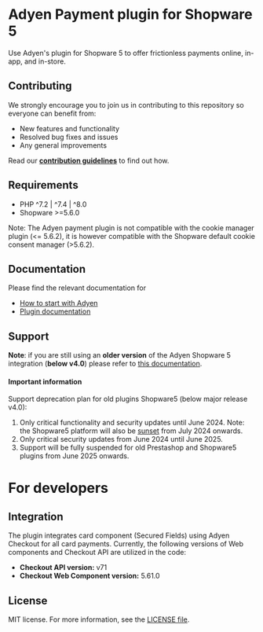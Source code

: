 # Adyen Payment plugin for Shopware 5
Use Adyen's plugin for Shopware 5 to offer frictionless payments online, in-app, and in-store.

## Contributing
We strongly encourage you to join us in contributing to this repository so everyone can benefit from:
* New features and functionality
* Resolved bug fixes and issues
* Any general improvements

Read our [**contribution guidelines**](https://github.com/Adyen/.github/blob/master/CONTRIBUTING.md) to find out how.

## Requirements
* PHP ^7.2 | ^7.4 | ^8.0
* Shopware >=5.6.0

Note: The Adyen payment plugin is not compatible with the cookie manager plugin (<= 5.6.2), it is however compatible with the Shopware default cookie consent manager (>5.6.2).

## Documentation
Please find the relevant documentation for
 - [How to start with Adyen](https://docs.adyen.com/user-management/get-started-with-adyen)
 - [Plugin documentation](https://github.com/Adyen/adyen-shopware5/wiki)

## Support

**Note**: if you are still using an **older version** of the Adyen Shopware 5 integration (**below v4.0**) please refer to [this documentation](https://github.com/Adyen/adyen-shopware5/wiki/Home/2b286ac3ae0a3ddf9dcba1f6fb13e69e0f6d2602).

#### Important information ####
Support deprecation plan for old plugins Shopware5 (below major release v4.0):
1. Only critical functionality and security updates until June 2024.
   Note: the Shopware5 platform will also be [sunset](https://www.shopware.com/en/news/shopware-5-how-it-continues/) from July 2024 onwards.
2. Only critical security updates from June 2024 until June 2025.
3. Support will be fully suspended for old Prestashop and Shopware5 plugins from June 2025 onwards.

# For developers

## Integration
The plugin integrates card component (Secured Fields) using Adyen Checkout for all card payments. Currently, the following versions of Web components and Checkout API are utilized in the code:
* **Checkout API version:** v71
* **Checkout Web Component version:** 5.61.0

## License
MIT license. For more information, see the [LICENSE file](LICENSE).
